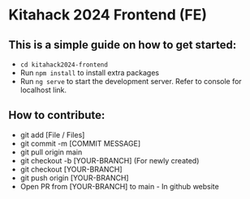 # Kitahack 2024 Frontend (FE)

## This is a simple guide on how to get started:
- ``cd kitahack2024-frontend``
- Run ``npm install`` to install extra packages
- Run ``ng serve`` to start the development server. Refer to console for localhost link.

## How to contribute:
- git add [File / Files]
- git commit -m [COMMIT MESSAGE]
- git pull origin main
- git checkout -b [YOUR-BRANCH] (For newly created)
- git checkout [YOUR-BRANCH]
- git push origin [YOUR-BRANCH]
- Open PR from [YOUR-BRANCH] to main - In github website